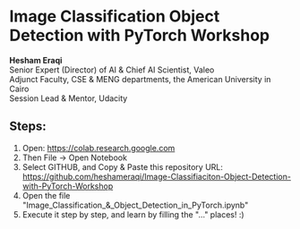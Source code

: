 # Image Classification Object Detection with PyTorch Workshop
**Hesham Eraqi**\
Senior Expert (Director) of AI & Chief AI Scientist, Valeo\
Adjunct Faculty, CSE & MENG departments, the American University in Cairo\
Session Lead & Mentor, Udacity

## Steps: 
1. Open: https://colab.research.google.com
2. Then File -> Open Notebook
3. Select GITHUB, and Copy & Paste this repository URL: https://github.com/heshameraqi/Image-Classifiaciton-Object-Detection-with-PyTorch-Workshop
4. Open the file "Image_Classification_&_Object_Detection_in_PyTorch.ipynb"
5. Execute it step by step, and learn by filling the "..." places! :)
